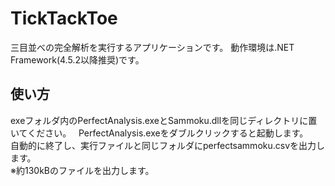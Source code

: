 # TickTackToe
三目並べの完全解析を実行するアプリケーションです。
動作環境は.NET Framework(4.5.2以降推奨)です。

## 使い方
exeフォルダ内のPerfectAnalysis.exeとSammoku.dllを同じディレクトリに置いてください。  
PerfectAnalysis.exeをダブルクリックすると起動します。  
自動的に終了し、実行ファイルと同じフォルダにperfectsammoku.csvを出力します。  
※約130kBのファイルを出力します。  
